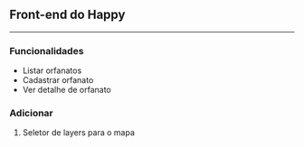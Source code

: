 ## Front-end do Happy
------

### **Funcionalidades**

* Listar orfanatos
* Cadastrar orfanato
* Ver detalhe de orfanato

### **Adicionar**

1. Seletor de layers para o mapa

